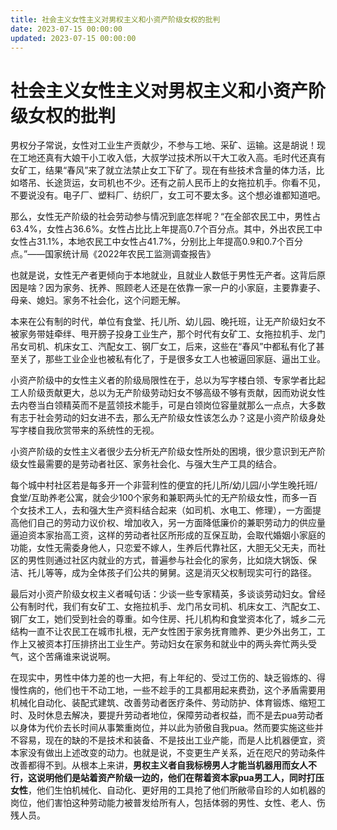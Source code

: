 ```yaml
---
title: 社会主义女性主义对男权主义和小资产阶级女权的批判
date: 2023-07-15 00:00:00
updated: 2023-07-15 00:00:00
---
```



# 社会主义女性主义对男权主义和小资产阶级女权的批判

男权分子常说，女性对工业生产贡献少，不参与工地、采矿、运输。这是胡说！现在工地还真有大娘干小工收入低，大叔学过技术所以干大工收入高。毛时代还真有女矿工，结果“春风”来了就立法禁止女工下矿了。现在有些技术含量的体力活，比如塔吊、长途货运，女司机也不少。还有之前人民币上的女拖拉机手。你看不见，不要说没有。电子厂、塑料厂、纺织厂，女工可不要太多。这个想必谁都知道吧。

那么，女性无产阶级的社会劳动参与情况到底怎样呢？“在全部农民工中，男性占63.4%，女性占36.6%。女性占比比上年提高0.7个百分点。其中，外出农民工中女性占31.1%，本地农民工中女性占41.7%，分别比上年提高0.9和0.7个百分点。”——国家统计局《2022年农民工监测调查报告》

也就是说，女性无产者更倾向于本地就业，且就业人数低于男性无产者。这背后原因是啥？因为家务、抚养、照顾老人还是在依靠一家一户的小家庭，主要靠妻子、母亲、媳妇。家务不社会化，这个问题无解。

本来在公有制的时代，单位有食堂、托儿所、幼儿园、晚托班，让无产阶级妇女不被家务带娃牵绊、甩开膀子投身工业生产，那个时代有女矿工、女拖拉机手、龙门吊女司机、机床女工、汽配女工、钢厂女工，后来，这些在“春风”中都私有化了甚至关了，那些工业企业也被私有化了，于是很多女工人也被逼回家庭、逼出工业。

小资产阶级中的女性主义者的阶级局限性在于，总以为写字楼白领、专家学者比起工人阶级贡献更大，总以为无产阶级劳动妇女不够高级不够有贡献，因而劝说女性去内卷当白领精英而不是蓝领技术能手，可是白领岗位容量就那么一点点，大多数有志于社会劳动的妇女进不去，那么无产阶级女性该怎么办？这是小资产阶级身处写字楼自我欣赏带来的系统性的无视。

小资产阶级的女性主义者很少去分析无产阶级女性所处的困境，很少意识到无产阶级女性最需要的是劳动者社区、家务社会化、与强大生产工具的结合。

每个城中村社区若是每多开一个非营利性的便宜的托儿所/幼儿园/小学生晚托班/食堂/互助养老公寓，就会少100个家务和兼职两头忙的无产阶级女性，而多一百个女技术工人，去和强大生产资料结合起来（如司机、水电工、修理），一方面提高他们自己的劳动力议价权、增加收入，另一方面降低廉价的兼职劳动力的供应量逼迫资本家抬高工资，这样的劳动者社区所形成的互保互助，会取代婚姻小家庭的功能，女性无需委身他人，只恋爱不嫁人，生养后代靠社区，大胆无父无夫，而社区的男性则通过社区内就业的方式，普遍参与社会化的家务，比如烧大锅饭、保洁、托儿等等，成为全体孩子们公共的舅舅。这是消灭父权制现实可行的路径。

最后对小资产阶级女权主义者喊句话：少谈一些专家精英，多谈谈劳动妇女。曾经公有制时代，我们有女矿工、女拖拉机手、龙门吊女司机、机床女工、汽配女工、钢厂女工，她们受到社会的尊重。如今住房、托儿机构和食堂资本化了，城乡二元结构一直不让农民工在城市扎根，无产女性困于家务抚育赡养、更少外出务工，工作上又被资本打压排挤出工业生产。劳动妇女在家务和就业中的两头奔忙两头受气，这个苦痛谁来说说啊。

在现实中，男性中体力差的也一大把，有上年纪的、受过工伤的、缺乏锻炼的、得慢性病的，他们也干不动工地，一些不趁手的工具都用起来费劲，这个矛盾需要用机械化自动化、装配式建筑、改善劳动者医疗条件、劳动防护、体育锻炼、缩短工时、及时休息去解决，要提升劳动者地位，保障劳动者权益，而不是去pua劳动者以身体为代价去长时间从事繁重岗位，并以此为骄傲自我pua。然而要实施这些并不容易，现在的缺的不是技术和装备、不是技出工业产能，而是人比机器便宜，资本家没有做出上述改变的动力。也就是说，不变更生产关系，近在咫尺的劳动条件改善都得不到。从根本上来讲，**男权主义者自我标榜男人才能当机器用而女人不行，这说明他们是站着资产阶级一边的，他们在帮着资本家pua男工人，同时打压女性**，他们生怕机械化、自动化、更好用的工具抢了他们所敝帚自珍的人如机器的岗位，他们害怕这种劳动能力被普发给所有人，包括体弱的男性、女性、老人、伤残人员。
